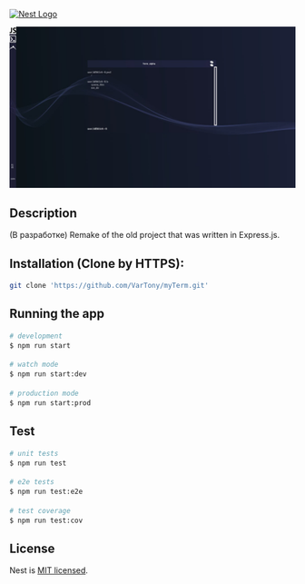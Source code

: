 <p align="left">
  <a href="http://nestjs.com/" target="blank"><img src="https://nestjs.com/img/logo-small.svg" width="5%" alt="Nest Logo" /></a>
</p>

<p align="center">
  <img src="./example.jpg" width="100%" height = "10%" />
</p>


## Description
(В разработке)
Remake of the old project that was written in Express.js.

## Installation (Clone by HTTPS):

```bash
git clone 'https://github.com/VarTony/myTerm.git'
```

## Running the app

```bash
# development
$ npm run start

# watch mode
$ npm run start:dev

# production mode
$ npm run start:prod
```

## Test

```bash
# unit tests
$ npm run test

# e2e tests
$ npm run test:e2e

# test coverage
$ npm run test:cov
```

## License

Nest is [MIT licensed](LICENSE).
